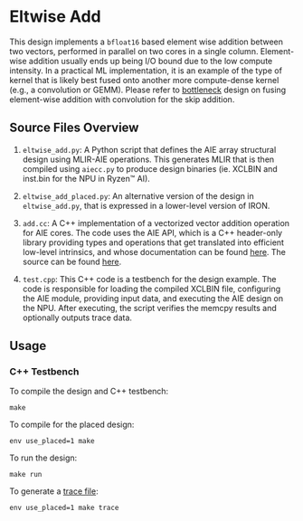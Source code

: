 <!---//===- README.md --------------------------*- Markdown -*-===//
//
// This file is licensed under the Apache License v2.0 with LLVM Exceptions.
// See https://llvm.org/LICENSE.txt for license information.
// SPDX-License-Identifier: Apache-2.0 WITH LLVM-exception
//
// Copyright (C) 2022, Advanced Micro Devices, Inc.
// 
//===----------------------------------------------------------------------===//-->

# Eltwise Add

This design implements a `bfloat16` based element wise addition between two vectors, performed in parallel on two cores in a single column. Element-wise addition usually ends up being I/O bound due to the low compute intensity. In a practical ML implementation, it is an example of the type of kernel that is likely best fused onto another more compute-dense kernel (e.g., a convolution or GEMM). Please refer to [bottleneck](../bottleneck/) design on fusing element-wise addition with convolution for the skip addition.


## Source Files Overview

1. `eltwise_add.py`: A Python script that defines the AIE array structural design using MLIR-AIE operations. This generates MLIR that is then compiled using `aiecc.py` to produce design binaries (ie. XCLBIN and inst.bin for the NPU in Ryzen™ AI). 

1. `eltwise_add_placed.py`: An alternative version of the design in `eltwise_add.py`, that is expressed in a lower-level version of IRON.

1. `add.cc`: A C++ implementation of a vectorized vector addition operation for AIE cores. The code uses the AIE API, which is a C++ header-only library providing types and operations that get translated into efficient low-level intrinsics, and whose documentation can be found [here](https://www.xilinx.com/htmldocs/xilinx2023_2/aiengine_api/aie_api/doc/index.html).  The source can be found [here](../../../aie_kernels/aie2/add.cc).

1. `test.cpp`: This C++ code is a testbench for the design example. The code is responsible for loading the compiled XCLBIN file, configuring the AIE module, providing input data, and executing the AIE design on the NPU. After executing, the script verifies the memcpy results and optionally outputs trace data.


## Usage

### C++ Testbench

To compile the design and C++ testbench:
```shell
make
```

To compile for the placed design:

```shell
env use_placed=1 make
```

To run the design:
```shell
make run
```

To generate a [trace file](../../../programming_guide/section-4/section-4b/README.md):
```shell
env use_placed=1 make trace
```

